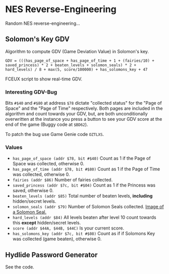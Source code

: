 # NES Reverse-Engineering

Random NES reverse-engineering...

## Solomon's Key GDV

Algorithm to compute GDV (Game Deviation Value) in Solomon's key.

`GDV = (((has_page_of_space + has_page_of_time + 1 + (fairies/10) + saved_princess) * 2 + beaten_levels + solomon_seals) * 2 + hard_levels) / 8 + max(5, score/100000) + has_solomons_key + 47`

FCEUX script to show real-time GDV.

### Interesting GDV-Bug
Bits `#$40` and `#$80` at address `$78` dictate "collected status" for the "Page of Space" and the "Page of Time" respectively. Both pages are included in the algorithm and count towards your GDV, but, are both unconditionally overwritten at the instance you press a button to see your GDV score at the end of the game (Buggy code at `$BD62`).

To patch the bug use Game Genie code `OZTLXS`.

### Values
* `has_page_of_space (addr $78, bit #$40)` Count as 1 if the Page of Space was collected, otherwise 0.
* `has_page_of_time (addr $78, bit #$80)` Count as 1 if the Page of Time was collected, otherwise 0.
* `fairies (addr $86)` Number of fairies collected.
* `saved_princess (addr $7c, bit #$04)` Count as 1 if the Princess was saved, otherwise 0.
* `beaten_levels (addr $85)` Total number of beaten levels, **including** hidden/secret levels.
* `solomon_seals (addr $79)` Number of Solomon Seals collected. [Image of a Solomon Seal.](https://cdn.wikimg.net/en/strategywiki/images/6/67/Solomon%27s_Key_NES_Solomon_Seal.png)
* `hard_levels (addr $84)` All levels beaten after level 10 count towards this **except** hidden/secret levels.
* `score (addr $44A, $44B, $44C)` Is your current score.
* `has_solomons_key (addr $7c, bit #$08)` Count as if if Solomons Key was collected (game beaten), otherwise 0.

## Hydlide Password Generator

See the code.

